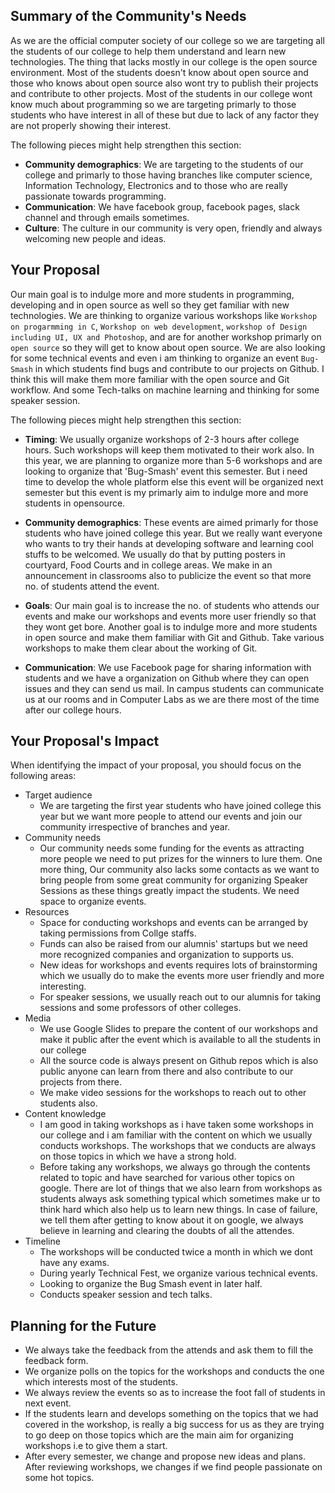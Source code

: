 ## Summary of the Community's Needs

As we are the official computer society of our college so we are targeting all the students of our college to help them understand and learn new technologies. The thing that lacks mostly in our college is the open source environment. Most of the students doesn't know about open source and those who knows about open source also wont try to publish their projects and contribute to other projects. Most of the students in our college wont know much about programming so we are targeting primarly to those students who have interest in all of these but due to lack of any factor they are not properly showing their interest.

The following pieces might help strengthen this section:
- **Community demographics**: We are targeting to the students of our college and primarly to those having branches like computer science, Information Technology, Electronics and to those who are really passionate towards programming.
- **Communication**: We have facebook group, facebook pages, slack channel and through emails sometimes.
- **Culture**: The culture in our community is very open, friendly and always welcoming new people and ideas.


## Your Proposal

Our main goal is to indulge more and more students in programming, developing and in open source as well so they get familiar with new technologies. We are thinking to organize various workshops like `Workshop on progarmming in C`, `Workshop on web development`, `workshop of Design including UI, UX and Photoshop`, and are for another workshop primarly on `open source` so they will get to know about open source. We are also looking for some technical events and even i am thinking to organize an event `Bug-Smash` in which students find bugs and contribute to our projects on Github. I think this will make them more familiar with the open source and Git workflow. And some Tech-talks on machine learning and thinking for some speaker session.

The following pieces might help strengthen this section:
- **Timing**: We usually organize workshops of 2-3 hours after college hours. Such workshops will keep them motivated to their work also. In this year, we are planning to organize more than 5-6 workshops and are looking to organize that 'Bug-Smash' event this semester. But i need time to develop the whole platform else this event will be organized next semester but this event is my primarly aim to indulge more and more students in opensource.

- **Community demographics**: These events are aimed primarly for those students who have joined college this year. But we really want everyone who wants to try their hands at developing software and learning cool stuffs to be welcomed. We usually do that by putting posters in courtyard, Food Courts and in college areas. We make in an announcement in classrooms also to publicize the event so that more no. of students attend the event.

- **Goals**: Our main goal is to increase the no. of students who attends our events and make our workshops and events more user friendly so that they wont get bore. Another goal is to indulge more and more students in open source and make them familiar with Git and Github. Take various workshops to make them clear about the working of Git.

- **Communication**: We use Facebook page for sharing information with students and we have a organization on Github where they can open issues and they can send us mail. In campus students can communicate us at our rooms and in Computer Labs as we are there most of the time after our college hours.


## Your Proposal's Impact


When identifying the impact of your proposal, you should focus on the following areas:
- Target audience
  - We are targeting the first year students who have joined college this year but we want more people to attend our events and join our community irrespective of branches and year.
- Community needs
  - Our community needs some funding for the events as attracting more people we need to put prizes for the winners to lure them. One more thing, Our community also lacks some contacts as we want to bring people from some great community for organizing Speaker Sessions as these things greatly impact the students. We need space to organize events.
- Resources
  - Space for conducting workshops and events can be arranged by taking permissions from Collge staffs.
  - Funds can also be raised from our alumnis' startups but we need more recognized companies and organization to supports us.
  - New ideas for workshops and events requires lots of brainstorming which we usually do to make the events more user friendly and more interesting.
  - For speaker sessions, we usually reach out to our alumnis for taking sessions and some professors of other colleges.
- Media
  - We use Google Slides to prepare the content of our workshops and make it public after the event which is available to all the students in our college
  - All the source code is always present on Github repos which is also public anyone can learn from there and also contribute to our projects from there.
  - We make video sessions for the workshops to reach out to other students also.
- Content knowledge
  - I am good in taking workshops as i have taken some workshops in our college and i am familiar with the content on which we usually conducts workshops. The workshops that we conducts are always on those topics in which we have a strong hold.
  - Before taking any workshops, we always go through the contents related to topic and have searched for various other topics on google. There are lot of things that we also learn from workshops as students always ask something typical which sometimes make ur to think hard which also help us to learn new things. In case of failure, we tell them after getting to know about it on google, we always believe in learning and clearing the doubts of all the attendes.
- Timeline
  - The workshops will be conducted twice a month in which we dont have any exams.
  - During yearly Technical Fest, we organize various technical events.
  - Looking to organize the Bug Smash event in later half.
  - Conducts speaker session and tech talks.

## Planning for the Future


- We always take the feedback from the attends and ask them to fill the feedback form.
- We organize polls on the topics for the workshops and conducts the one which interests most of the students.
- We always review the events so as to increase the foot fall of students in next event.
- If the students learn and develops something on the topics that we had covered in the workshop, is really a big success for us as they are trying to go deep on those topics which are the main aim for organizing workshops i.e to give them a start.
- After every semester, we change and propose new ideas and plans. After reviewing workshops, we changes if we find people passionate on some hot topics.
